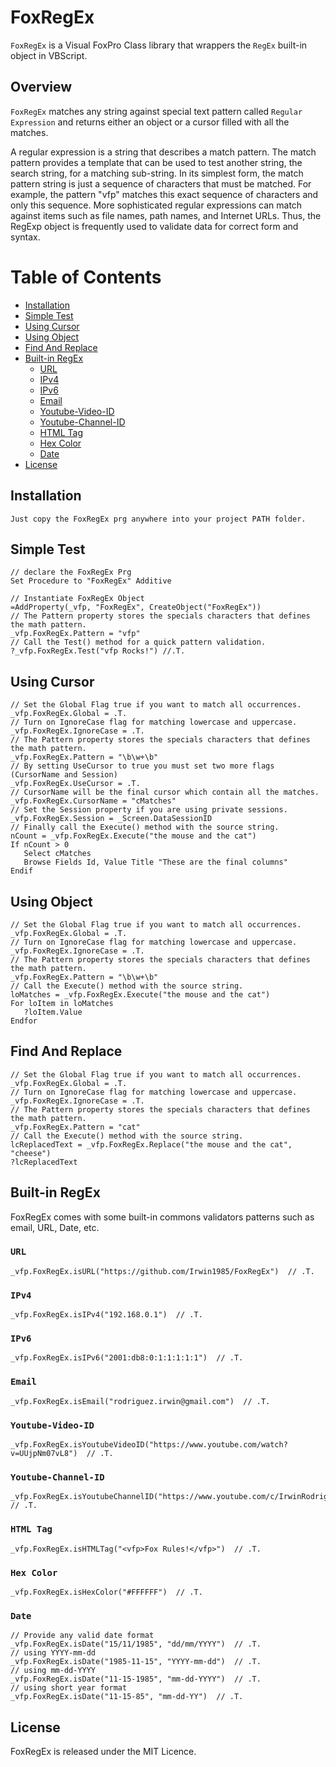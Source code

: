 # FoxRegEx

`FoxRegEx` is a Visual FoxPro Class library that wrappers the <code>RegEx</code> built-in object in VBScript.

<h2>Overview</h2>

`FoxRegEx` matches any string against special text pattern called `Regular Expression` and returns either an object or a cursor filled  with all the matches.

A regular expression is a string that describes a match pattern. The match pattern provides a template that can be used to test another string, the search string, for a matching sub-string. In its simplest form, the match pattern string is just a sequence of characters that must be matched. For example, the pattern "vfp" matches this exact sequence of characters and only this sequence. More sophisticated regular expressions can match against items such as file names, path names, and Internet URLs. Thus, the RegExp object is frequently used to validate data for correct form and syntax.

# Table of Contents

- [Installation](#installation)
- [Simple Test](#simple-test)
- [Using Cursor](#using-cursor)
- [Using Object](#using-object)
- [Find And Replace](#find-and-replace)
- [Built-in RegEx](#built-in-regex)
	- [URL](#url)
	- [IPv4](#ipv4)
	- [IPv6](#ipv6)
	- [Email](#email)
	- [Youtube-Video-ID](#youtube-video-id)
	- [Youtube-Channel-ID](#youtube-channel-id)
	- [HTML Tag](#html-tag)
	- [Hex Color](#hex-color)
	- [Date](#date)
- [License](#license)


## Installation

```
Just copy the FoxRegEx prg anywhere into your project PATH folder.
```

## Simple Test
```xBase
// declare the FoxRegEx Prg
Set Procedure to "FoxRegEx" Additive

// Instantiate FoxRegEx Object
=AddProperty(_vfp, "FoxRegEx", CreateObject("FoxRegEx"))
// The Pattern property stores the specials characters that defines the math pattern.
_vfp.FoxRegEx.Pattern = "vfp"
// Call the Test() method for a quick pattern validation.
?_vfp.FoxRegEx.Test("vfp Rocks!") //.T.
```
## Using Cursor

```xBase
// Set the Global Flag true if you want to match all occurrences.
_vfp.FoxRegEx.Global = .T.
// Turn on IgnoreCase flag for matching lowercase and uppercase.
_vfp.FoxRegEx.IgnoreCase = .T.
// The Pattern property stores the specials characters that defines the math pattern.
_vfp.FoxRegEx.Pattern = "\b\w+\b"
// By setting UseCursor to true you must set two more flags (CursorName and Session)
_vfp.FoxRegEx.UseCursor = .T.
// CursorName will be the final cursor which contain all the matches.
_vfp.FoxRegEx.CursorName = "cMatches"
// Set the Session property if you are using private sessions.
_vfp.FoxRegEx.Session = _Screen.DataSessionID
// Finally call the Execute() method with the source string.
nCount = _vfp.FoxRegEx.Execute("the mouse and the cat")
If nCount > 0
   Select cMatches
   Browse Fields Id, Value Title "These are the final columns"
Endif
```
## Using Object

```xBase
// Set the Global Flag true if you want to match all occurrences.
_vfp.FoxRegEx.Global = .T.
// Turn on IgnoreCase flag for matching lowercase and uppercase.
_vfp.FoxRegEx.IgnoreCase = .T.
// The Pattern property stores the specials characters that defines the math pattern.
_vfp.FoxRegEx.Pattern = "\b\w+\b"
// Call the Execute() method with the source string.
loMatches = _vfp.FoxRegEx.Execute("the mouse and the cat")
For loItem in loMatches
   ?loItem.Value
Endfor
```
## Find And Replace
```xBase
// Set the Global Flag true if you want to match all occurrences.
_vfp.FoxRegEx.Global = .T.
// Turn on IgnoreCase flag for matching lowercase and uppercase.
_vfp.FoxRegEx.IgnoreCase = .T.
// The Pattern property stores the specials characters that defines the math pattern.
_vfp.FoxRegEx.Pattern = "cat"
// Call the Execute() method with the source string.
lcReplacedText = _vfp.FoxRegEx.Replace("the mouse and the cat", "cheese")
?lcReplacedText
```
## Built-in RegEx
FoxRegEx comes with some built-in commons validators patterns such as email, URL, Date, etc.

### `URL`
```xBase
_vfp.FoxRegEx.isURL("https://github.com/Irwin1985/FoxRegEx")  // .T.
```
### `IPv4`
```xBase
_vfp.FoxRegEx.isIPv4("192.168.0.1")  // .T.
```
### `IPv6`
```xBase
_vfp.FoxRegEx.isIPv6("2001:db8:0:1:1:1:1:1")  // .T.
```
### `Email`
```xBase
_vfp.FoxRegEx.isEmail("rodriguez.irwin@gmail.com")  // .T.
```
### `Youtube-Video-ID`
```xBase
_vfp.FoxRegEx.isYoutubeVideoID("https://www.youtube.com/watch?v=UUjpNm07vL8")  // .T.
```
### `Youtube-Channel-ID`
```xBase
_vfp.FoxRegEx.isYoutubeChannelID("https://www.youtube.com/c/IrwinRodriguez")  // .T.
```
### `HTML Tag`
```xBase
_vfp.FoxRegEx.isHTMLTag("<vfp>Fox Rules!</vfp>")  // .T.
```
### `Hex Color`
```xBase
_vfp.FoxRegEx.isHexColor("#FFFFFF")  // .T.
```
### `Date`
```xBase
// Provide any valid date format
_vfp.FoxRegEx.isDate("15/11/1985", "dd/mm/YYYY")  // .T.
// using YYYY-mm-dd
_vfp.FoxRegEx.isDate("1985-11-15", "YYYY-mm-dd")  // .T.
// using mm-dd-YYYY
_vfp.FoxRegEx.isDate("11-15-1985", "mm-dd-YYYY")  // .T.
// using short year format
_vfp.FoxRegEx.isDate("11-15-85", "mm-dd-YY")  // .T.
```
## License

FoxRegEx is released under the MIT Licence.
